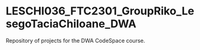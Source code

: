 
# LESCHI036_FTC2301_GroupRiko_LesegoTaciaChiloane_DWA
Repository of projects for the DWA CodeSpace course.